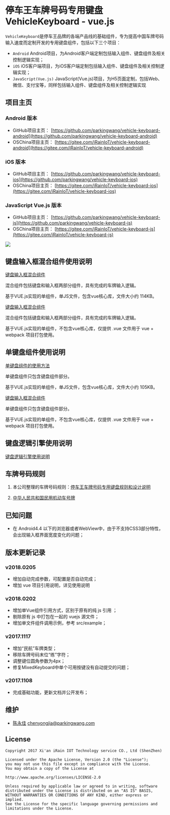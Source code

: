 # 停车王车牌号码专用键盘 VehicleKeyboard - vue.js

`VehicleKeyboard`是停车王品牌的各端产品线的基础组件，专为提高中国车牌号码输入速度而定制开发的专用键盘组件，包括以下三个项目：

- `Android` Android项目，为Android客户端定制包括输入组件、键盘组件及相关控制逻辑实现；
- `iOS` iOS客户端项目，为iOS客户端定制包括输入组件、键盘组件及相关控制逻辑实现；
- `JavaScript(Vue.js)` JavaScript(Vue.js)项目，为H5页面定制，包括Web、微信、支付宝等，同样包括输入组件、键盘组件及相关控制逻辑实现

## 项目主页

### Android 版本
- GitHub项目主页： [https://github.com/parkingwang/vehicle-keyboard-android](https://github.com/parkingwang/vehicle-keyboard-android)
- OSChina项目主页： [https://gitee.com/iRainIoT/vehicle-keyboard-android](https://gitee.com/iRainIoT/vehicle-keyboard-android)

### iOS 版本
- GitHub项目主页： [https://github.com/parkingwang/vehicle-keyboard-ios](https://github.com/parkingwang/vehicle-keyboard-ios)
- OSChina项目主页： [https://gitee.com/iRainIoT/vehicle-keyboard-ios](https://gitee.com/iRainIoT/vehicle-keyboard-ios)

### JavaScript Vue.js 版本
- GitHub项目主页： [https://github.com/parkingwang/vehicle-keyboard-js](https://github.com/parkingwang/vehicle-keyboard-js)
- OSChina项目主页： [https://gitee.com/iRainIoT/vehicle-keyboard-js](https://gitee.com/iRainIoT/vehicle-keyboard-js)


![](keyboard.jpeg)

## 键盘输入框混合组件使用说明

[键盘输入框混合组件](./MixedKeyboardUsage.md)

混合组件包括键盘和输入框两部分组件，具有完成的车牌输入逻辑。

基于VUE.js实现的单组件，单JS文件，包含vue核心库，文件大小约 114KB。


[键盘输入框混合组件](./MixedKeyboardUsage.md#vue%E9%A1%B9%E7%9B%AE%E4%BD%BF%E7%94%A8%E8%AF%B4%E6%98%8E)

混合组件包括键盘和输入框两部分组件，具有完成的车牌输入逻辑。

基于VUE.js实现的单组件，不包含vue核心库，仅提供 .vue 文件用于 vue + webpack 项目打包使用。

## 单键盘组件使用说明

[单键盘组件的使用方法](./SingleKeyboardUsage.md)

单键盘组件只包含键盘组件部分。

基于VUE.js实现的单组件，单JS文件，包含vue核心库，文件大小约 105KB。


[键盘输入框混合组件](./SingleKeyboardUsage.md#vue%E9%A1%B9%E7%9B%AE%E4%BD%BF%E7%94%A8%E8%AF%B4%E6%98%8E)

单键盘组件只包含键盘组件部分。

基于VUE.js实现的单组件，不包含vue核心库，仅提供 .vue 文件用于 vue + webpack 项目打包使用。

## 键盘逻辑引擎使用说明

[键盘逻辑引擎使用说明](./Engine.md)

## 车牌号码规则

1. 本公司整理的车牌号码规则：[停车王车牌号码专用键盘规则和设计说明](./NumberRules.md)

1. [中华人民共和国民用机动车号牌](https://zh.wikipedia.org/wiki/%E4%B8%AD%E5%8D%8E%E4%BA%BA%E6%B0%91%E5%85%B1%E5%92%8C%E5%9B%BD%E6%B0%91%E7%94%A8%E6%9C%BA%E5%8A%A8%E8%BD%A6%E5%8F%B7%E7%89%8C)


## 已知问题

- 在 Android4.4 以下的浏览器或者WebView中，由于不支持CSS3部分特性，会出现输入框界面宽度变化的问题；

## 版本更新记录

### v2018.0205

- 增加自动完成参数，可配置是否自动完成；
- 增加 vue 项目引用说明，详见使用说明

### v2018.0202

- 增加单Vue组件引用方式，区别于原有的纯 js 引用 ；
- 剔除原有 js 中打包在一起的 vuejs 源文件；
- 增加单文件组件调用示例，参考 src/example；

### v2017.1117

- 增加“民航”车牌类型；
- 移除车牌号码末位“练”字符；
- 调整键位圆角参数为4px；
- 修复MixedKeyboard中单个可用按键没有自动提交的问题；

### v2017.1108

- 完成基础功能，更新文档并公开发布；


## 维护

- [陈永佳](https://github.com/yoojia) chenyongjia@parkingwang.com

## License

    Copyright 2017 Xi'an iRain IOT Technology service CO., Ltd (ShenZhen)

    Licensed under the Apache License, Version 2.0 (the "License");
    you may not use this file except in compliance with the License.
    You may obtain a copy of the License at

    http://www.apache.org/licenses/LICENSE-2.0

    Unless required by applicable law or agreed to in writing, software
    distributed under the License is distributed on an "AS IS" BASIS,
    WITHOUT WARRANTIES OR CONDITIONS OF ANY KIND, either express or implied.
    See the License for the specific language governing permissions and
    limitations under the License.